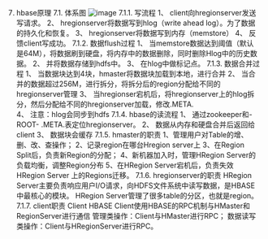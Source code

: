 7.	hbase原理
7.1.	体系图
![image](Bigdata-learn/HBase/images/HBase体系图.png)
7.1.1.	写流程
1、	client向hregionserver发送写请求。
2、	hregionserver将数据写到hlog（write ahead log）。为了数据的持久化和恢复。
3、	hregionserver将数据写到内存（memstore）
4、	反馈client写成功。
7.1.2.	数据flush过程
1、	当memstore数据达到阈值（默认是64M），将数据刷到硬盘，将内存中的数据删除，同时删除Hlog中的历史数据。
2、	并将数据存储到hdfs中。
3、	在hlog中做标记点。
7.1.3.	数据合并过程
1、	当数据块达到4块，hmaster将数据块加载到本地，进行合并
2、	当合并的数据超过256M，进行拆分，将拆分后的region分配给不同的hregionserver管理
3、	当hregionser宕机后，将hregionserver上的hlog拆分，然后分配给不同的hregionserver加载，修改.META.	
4、	注意：hlog会同步到hdfs
7.1.4.	hbase的读流程
1、	通过zookeeper和-ROOT- .META.表定位hregionserver。
2、	数据从内存和硬盘合并后返回给client
3、	数据块会缓存
7.1.5.	hmaster的职责
1、管理用户对Table的增、删、改、查操作； 
2、记录region在哪台Hregion server上
3、在Region Split后，负责新Region的分配； 
4、新机器加入时，管理HRegion Server的负载均衡，调整Region分布
5、在HRegion Server宕机后，负责失效HRegion Server 上的Regions迁移。
7.1.6.	hregionserver的职责
HRegion Server主要负责响应用户I/O请求，向HDFS文件系统中读写数据，是HBASE中最核心的模块。
HRegion Server管理了很多table的分区，也就是region。
7.1.7.	client职责
Client
HBASE Client使用HBASE的RPC机制与HMaster和RegionServer进行通信
管理类操作：Client与HMaster进行RPC；
数据读写类操作：Client与HRegionServer进行RPC。
